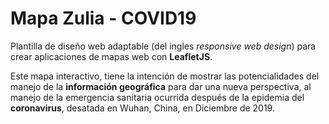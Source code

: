 # Mapa Zulia - COVID19
Plantilla  de diseño web adaptable  (del ingles _responsive web design_) 
para crear aplicaciones de mapas web con __LeafletJS__.

Este mapa interactivo, tiene la intención de mostrar las potencialidades 
del manejo de la __información geográfica__ para dar una nueva perspectiva, 
al manejo de la emergencia sanitaria ocurrida después 
de la epidemia del __coronavirus__, desatada en Wuhan, China, en Diciembre de 2019.